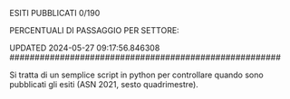 ESITI PUBBLICATI 0/190 

PERCENTUALI DI PASSAGGIO PER SETTORE:

UPDATED 2024-05-27 09:17:56.846308
###################################################### 

Si tratta di un semplice script in python per controllare quando sono pubblicati gli esiti (ASN 2021, sesto quadrimestre).

